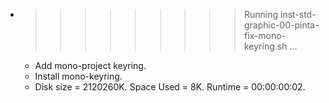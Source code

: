 * >>>>>>>>> Running inst-std-graphic-00-pinta-fix-mono-keyring.sh ...
  * Add mono-project keyring.
  * Install mono-keyring.
  * Disk size = 2120260K. Space Used = 8K. Runtime = 00:00:00:02.

